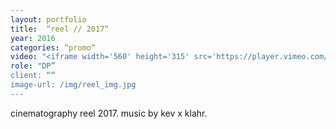 ```yaml
---
layout: portfolio
title:  “reel // 2017“
year: 2016
categories: “promo“
video: "<iframe width='560' height='315' src='https://player.vimeo.com/video/202633705' frameborder='0' allowfullscreen></iframe>"
role: "DP”
client: ““
image-url: /img/reel_img.jpg
---
```


cinematography reel 2017. music by kev x klahr.
